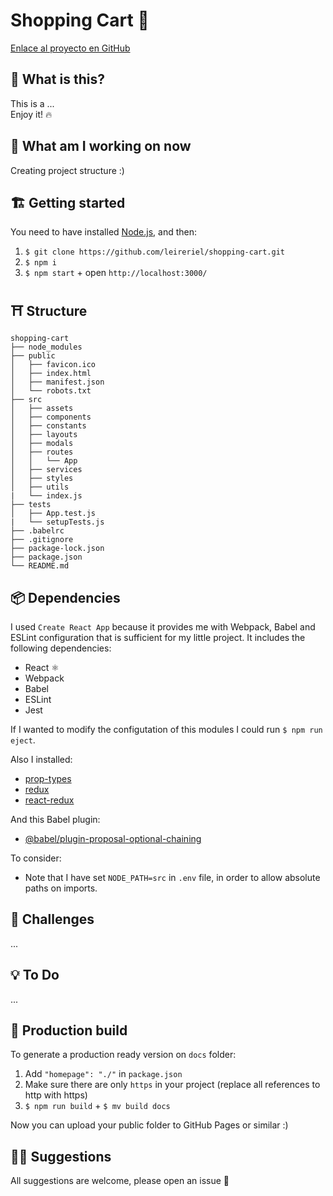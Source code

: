 # Shopping Cart 🛒

<!-- Captura de la app -->
<!-- [Enlace a la App online]() -->
[Enlace al proyecto en GitHub](https://github.com/leireriel/shopping-cart)

## 👀 What is this?

This is a ... <br />
Enjoy it! 🔥

## 📅 What am I working on now

Creating project structure :)

## 🏗️ Getting started

You need to have installed [Node.js](https://nodejs.org/), and then:

1. `$ git clone https://github.com/leireriel/shopping-cart.git`
2. `$ npm i`
3. `$ npm start` + open `http://localhost:3000/`

## ⛩️ Structure

```
shopping-cart
├── node_modules
├── public
│   ├── favicon.ico
│   ├── index.html
│   ├── manifest.json
│   └── robots.txt
├── src
│   ├── assets
│   ├── components
│   ├── constants
│   ├── layouts
│   ├── modals
│   ├── routes
│   │   └── App
│   ├── services
│   ├── styles
│   ├── utils
|   └── index.js
├── tests
│   ├── App.test.js
|   └── setupTests.js
├── .babelrc
├── .gitignore
├── package-lock.json
├── package.json
└── README.md
```

## 📦 Dependencies

I used `Create React App` because it provides me with Webpack, Babel and ESLint configuration that is sufficient for my little project. It includes the following dependencies:
* React ⚛
* Webpack
* Babel
* ESLint
* Jest

If I wanted to modify the configutation of this modules I could run `$ npm run eject`.

Also I installed:
* [prop-types](https://www.npmjs.com/package/prop-types)
* [redux](https://www.npmjs.com/package/redux)
* [react-redux](https://www.npmjs.com/package/react-redux)

And this Babel plugin:
* [@babel/plugin-proposal-optional-chaining](https://babeljs.io/docs/en/babel-plugin-proposal-optional-chaining)

To consider:
* Note that I have set `NODE_PATH=src` in `.env` file, in order to allow absolute paths on imports.

## 💪 Challenges

...

## 💡 To Do

...
<!-- usar optional-chaining -->
<!-- redux -->
<!-- Tests -->

## 🔧 Production build

To generate a production ready version on `docs` folder:

1. Add `"homepage": "./"` in `package.json`
2. Make sure there are only `https` in your project (replace all references to http with https)
3. `$ npm run build` + `$ mv build docs`

Now you can upload your public folder to GitHub Pages or similar :)

## 🤜🤛 Suggestions

All suggestions are welcome, please open an issue 💜
